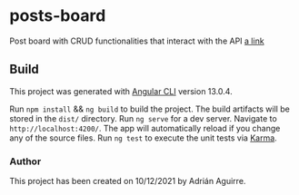 # posts-board

Post board with CRUD functionalities that interact with the API [a link](https://jsonplaceholder.typicode.com/posts)

## Build

This project was generated with [Angular CLI](https://github.com/angular/angular-cli) version 13.0.4.

Run `npm install` && `ng build` to build the project. The build artifacts will be stored in the `dist/` directory.
Run `ng serve` for a dev server. Navigate to `http://localhost:4200/`. The app will automatically reload if you change any of the source files.
Run `ng test` to execute the unit tests via [Karma](https://karma-runner.github.io).

### Author

This project has been created on 10/12/2021 by Adrián Aguirre.
